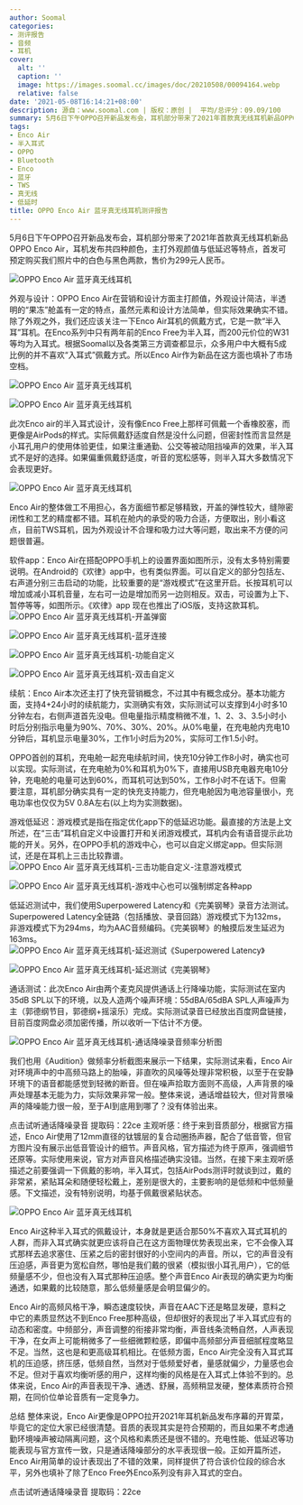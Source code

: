 ```yaml
---
author: Soomal
categories:
- 测评报告
- 音频
- 耳机
cover:
  alt: ''
  caption: ''
  image: https://images.soomal.cc/images/doc/20210508/00094164.webp
  relative: false
date: '2021-05-08T16:14:21+08:00'
description: 源自：www.soomal.com | 版权：原创 |  平均/总评分：09.09/100
summary: 5月6日下午OPPO召开新品发布会，耳机部分带来了2021年首款真无线耳机新品OPPO Enco Air，耳机发布共四种颜色，主打外观颜值与低延迟等特点，首发可预定购买我们照片中的白色与黑色两款，售价为299元……
tags:
- Enco Air
- 半入耳式
- OPPO
- Bluetooth
- Enco
- 蓝牙
- TWS
- 真无线
- 低延时
title: OPPO Enco Air 蓝牙真无线耳机测评报告
---
```


5月6日下午OPPO召开新品发布会，耳机部分带来了2021年首款真无线耳机新品OPPO Enco Air，耳机发布共四种颜色，主打外观颜值与低延迟等特点，首发可预定购买我们照片中的白色与黑色两款，售价为299元人民币。



![OPPO Enco Air 蓝牙真无线耳机](https://images.soomal.cc/images/doc/20210505/00094098.webp)



外观与设计：OPPO Enco Air在营销和设计方面主打颜值，外观设计简洁，半透明的“果冻”舱盖有一定的特点，虽然元素和设计方法简单，但实际效果确实不错。除了外观之外，我们还应该关注一下Enco Air耳机的佩戴方式，它是一款“半入耳”耳机。在Enco系列中只有两年前的Enco Free为半入耳，而200元价位的W31等均为入耳式。根据Soomal以及各类第三方调查都显示，众多用户中大概有5成比例的并不喜欢“入耳式”佩戴方式。所以Enco Air作为新品在这方面也填补了市场空档。



![OPPO Enco Air 蓝牙真无线耳机](https://images.soomal.cc/images/doc/20210505/00094100_01.webp)



![OPPO Enco Air 蓝牙真无线耳机](https://images.soomal.cc/images/doc/20210505/00094099_01.webp)



此次Enco air的半入耳式设计，没有像Enco Free上那样可佩戴一个香橡胶塞，而更像是AirPods的样式。实际佩戴舒适度自然是没什么问题，但密封性而言显然是小耳孔用户的使用体验更佳，如果注重通勤、公交等被动阻挡噪声的效果，半入耳式不是好的选择。如果偏重佩戴舒适度，听音的宽松感等，则半入耳大多数情况下会表现更好。



![OPPO Enco Air 蓝牙真无线耳机](https://images.soomal.cc/images/doc/20210505/00094107.webp)



Enco Air的整体做工不用担心，各方面细节都足够精致，开盖的弹性较大，缝隙密闭性和工艺的精度都不错。耳机在舱内的承受的吸力合适，方便取出，别小看这点，目前TWS耳机，因为外观设计不合理和吸力过大等问题，取出来不方便的问题很普遍。

软件app：Enco Air在搭配OPPO手机上的设置界面如图所示，没有太多特别需要说明。在Android的《欢律》app中，也有类似界面。可以自定义的部分包括左、右声道分别三击启动的功能，比较重要的是“游戏模式”在这里开启。长按耳机可以增加或减小耳机音量，左右可一边是增加而另一边则相反。双击，可设置为上下、暂停等等，如图所示。《欢律》app 现在也推出了iOS版，支持这款耳机。
![OPPO Enco Air 蓝牙真无线耳机-开盖弹窗](https://images.soomal.cc/images/doc/20210508/00094158_01.webp)




![OPPO Enco Air 蓝牙真无线耳机-蓝牙连接](https://images.soomal.cc/images/doc/20210508/00094159_01.webp)




![OPPO Enco Air 蓝牙真无线耳机-功能自定义](https://images.soomal.cc/images/doc/20210508/00094160_01.webp)




![OPPO Enco Air 蓝牙真无线耳机-双击自定义](https://images.soomal.cc/images/doc/20210508/00094162_01.webp)




续航：Enco Air本次还主打了快充营销概念，不过其中有概念成分。基本功能方面，支持4+24小时的续航能力，实测确实有效，实际测试可以支撑到4小时多10分钟左右，右侧声道首先没电。但电量指示精度稍微不准，1、2、3、3.5小时小时后分别指示电量为90%、70%、30%、20%。从0%电量，在充电舱内充电10分钟后，耳机显示电量30%，工作1小时后为20%，实际可工作1.5小时。

OPPO首创的耳机，充电舱一起充电续航时间，快充10分钟工作8小时，确实也可以实现。实际测试，在充电舱为0%和耳机为0%下，直接用USB充电器充电10分钟，充电舱的电量可达到60%，而耳机可达到50%，工作8小时不在话下。但需要注意，耳机部分确实具有一定的快充支持能力，但充电舱因为电池容量很小，充电功率也仅仅为5V 0.8A左右(以上均为实测数据)。

游戏低延迟：游戏模式是指在指定优化app下的低延迟功能。最直接的方法是上文所述，在“三击”耳机自定义中设置打开和关闭游戏模式，耳机内会有语音提示此功能的开关。另外，在OPPO手机的游戏中心，也可以自定义绑定app。但实际测试，还是在耳机上三击比较靠谱。
![OPPO Enco Air 蓝牙真无线耳机-三击功能自定义-注意游戏模式](https://images.soomal.cc/images/doc/20210508/00094161_01.webp)




![OPPO Enco Air 蓝牙真无线耳机-游戏中心也可以强制绑定各种app](https://images.soomal.cc/images/doc/20210508/00094163_01.webp)




低延迟测试中，我们使用Superpowered Latency和《完美钢琴》录音方法测试。Superpowered Latency全链路（包括播放、录音回路）游戏模式下为132ms，非游戏模式下为294ms，均为AAC音频编码。《完美钢琴》的触摸后发生延迟为163ms。
![OPPO Enco Air 蓝牙真无线耳机-延迟测试《Superpowered Latency》](https://images.soomal.cc/images/doc/20210508/00094156.webp)




![OPPO Enco Air 蓝牙真无线耳机-延迟测试《完美钢琴》](https://images.soomal.cc/images/doc/20210508/00094157.webp)




通话测试：此次Enco Air由两个麦克风提供通话上行降噪功能，实际测试在室内35dB SPL以下的环境，以及人造两个噪声环境：55dBA/65dBA SPL人声噪声为主（郭德纲节目，郭德纲+摇滚乐）完成。实际测试录音已经放出百度网盘链接，目前百度网盘必须加密传播，所以收听一下估计不方便。

![OPPO Enco Air 蓝牙真无线耳机-通话降噪录音频率分析图](https://images.soomal.cc/images/doc/20210508/00094155.webp)




我们也用《Audition》做频率分析截图来展示一下结果，实际测试来看，Enco Air对环境声中的中高频马路上的胎噪，非直吹的风噪等处理非常积极，以至于在安静环境下的语音都能感觉到轻微的断音。但在噪声拾取方面则不高级，人声背景的噪声处理基本无能为力，实际效果非常一般。整体来说，通话增益较大，但对背景噪声的降噪能力很一般，至于AI到底用到哪了？没有体验出来。

点击试听通话降噪录音 提取码：22ce
主观听感：终于来到音质部分，根据官方描述，Enco Air使用了12mm直径的钛镀层的复合动圈扬声器，配合了低音管，但官方图片没有展示出低音管设计的细节。声音风格，官方描述为终于原声，强调细节还原等。实际使用来说，官方对声音风格描述确实没错。当然，在接下来主观听感描述之前要强调一下佩戴的影响，半入耳式，包括AirPods测评时就谈到过，戴的非常紧，紧贴耳朵和随便轻松戴上，差别是很大的，主要影响的是低频和中低频量感。下文描述，没有特别说明，均基于佩戴很紧贴状态。

![OPPO Enco Air 蓝牙真无线耳机](https://images.soomal.cc/images/doc/20210505/00094105.webp)




Enco Air这种半入耳式的佩戴设计，本身就是更适合那50%不喜欢入耳式耳机的人群，而非入耳式确实就更应该将自己在这方面物理优势表现出来，它不会像入耳式那样去追求塞住、压紧之后的密封很好的小空间内的声音。所以，它的声音没有压迫感，声音更为宽松自然，哪怕是我们戴的很紧（模拟很小耳孔用户），它的低频量感不少，但也没有入耳式那种压迫感。整个声音Enco Air表现的确实更为均衡通透，如果戴的比较随意，那么低频量感是会明显偏少的。

Enco Air的高频风格干净，瞬态速度较快，声音在AAC下还是略显发硬，意料之中它的素质显然达不到Enco Free那种高级，但却很好的表现出了半入耳式应有的动态和密度。中频部分，声音调整的衔接非常均衡，声音线条流畅自然，人声表现干净，在女声上可能稍微多了一些细微颗粒感，即偏中高频部分声音细腻程度略显不足。当然，这也是和更高级耳机相比。在低频方面，Enco Air完全没有入耳式耳机的压迫感，挤压感，低频自然，当然对于低频爱好者，量感就偏少，力量感也会不足。但对于喜欢均衡听感的用户，这样均衡的风格是在入耳式上体验不到的。总体来说，Enco Air的声音表现干净、通透、舒展，高频稍显发硬，整体素质符合预期，在同价位单论音质有一定竞争力。

总结
整体来说，Enco Air更像是OPPO拉开2021年耳机新品发布序幕的开胃菜，毕竟它的定位大家已经很清楚。音质的表现其实是符合预期的，而且如果不考虑通勤环境噪声被动隔离问题，这个风格和素质还是很不错的。充电性能、低延迟等功能表现与官方宣传一致，只是通话降噪部分的水平表现很一般。正如开篇所述，Enco Air用简单的设计表现出了不错的效果，同样提供了符合该价位段的综合水平，另外也填补了除了Enco Free外Enco系列没有非入耳式的空白。

点击试听通话降噪录音 提取码：22ce